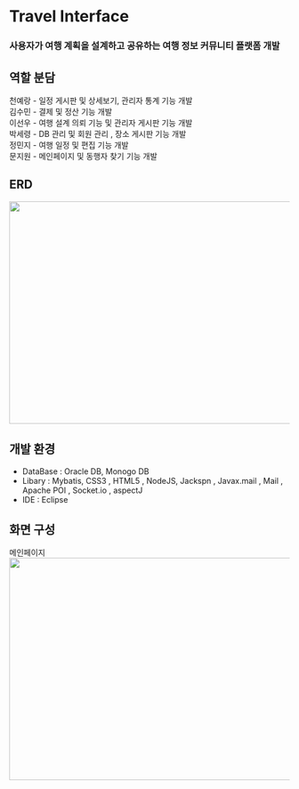 # Travel Interface
### 사용자가 여행 계획을 설계하고 공유하는 여행 정보 커뮤니티 플랫폼 개발 
  
## 역할 분담
천예랑 - 일정 게시판 및 상세보기, 관리자 통계 기능 개발  
김수민 - 결제 및 정산 기능 개발  
이선우 - 여행 설계 의뢰 기능 및 관리자 게시판 기능 개발  
박세령 - DB 관리 및 회원 관리 , 장소 게시판 기능 개발  
정민지 - 여행 일정 및 편집 기능 개발  
문지원 - 메인페이지 및 동행자 찾기 기능 개발  

## ERD 
<img src="https://user-images.githubusercontent.com/47417567/177513250-7e981059-1432-4366-af85-a275910d270c.png" width="800" height="400"/>

## 개발 환경
- DataBase : Oracle DB, Monogo DB   
- Libary : Mybatis, CSS3 , HTML5 , NodeJS, Jackspn , Javax.mail , Mail , Apache POI , Socket.io , aspectJ
- IDE : Eclipse
  
## 화면 구성 


메인페이지    
<img src="https://user-images.githubusercontent.com/47417567/178406798-07b04644-e4fe-4fca-ae8c-db5992e5cb1e.png" width="800" height="400"/>  
